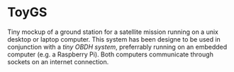 # ToyGS

Tiny mockup of a ground station for a satellite mission running on a unix desktop or laptop computer. This system has been designe to be used in conjunction with a *tiny OBDH system*, preferrably running on an embedded computer (e.g. a Raspberry Pi). Both computers
communicate through sockets on an internet connection.

